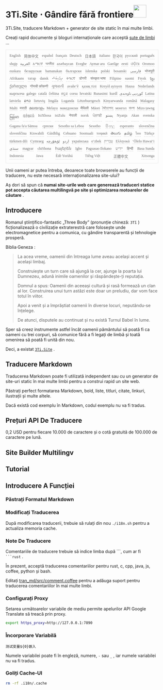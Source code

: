 <h1 style="justify-content:space-between">3Ti.Site ⋅ Gândire fără frontiere<img src="//i-01.eu.org/3Ti/logo.svg" style="user-select:none;margin-top:-1px;width:42px"></h1>

3Ti.Site, traducere Markdown + generator de site static în mai multe limbi.

Creați rapid documente și bloguri internaționale care acceptă [sute de limbi](https://github.com/i18n-site/node/blob/main/lang/src/index.js) ...

<pre class="langli" style="display:flex;flex-wrap:wrap;background:transparent;border:1px solid #eee;font-size:12px;box-shadow:0 0 3px inset #eee;padding:12px 5px 4px 12px;justify-content:space-between;"><style>pre.langli i{font-weight:300;font-family:s;margin-right:7px;margin-bottom:8px;font-style:normal;color:#666;border-bottom:1px dashed #ccc;}</style><i>English</i><i> 简体中文 </i><i>español</i><i>français</i><i>Deutsch</i><i> 日本語 </i><i>italiano</i><i>한국어</i><i>русский</i><i>português</i><i>shqip</i><i>‫العربية‬</i><i>አማርኛ</i><i>অসমীয়া</i><i>azərbaycan</i><i>Eʋegbe</i><i>Aymar aru</i><i>Gaeilge</i><i>eesti</i><i>ଓଡ଼ିଆ</i><i>Oromoo</i><i>euskara</i><i>беларуская</i><i>bamanakan</i><i>български</i><i>íslenska</i><i>polski</i><i>bosanski</i><i>‫فارسی‬</i><i>भोजपुरी</i><i>Afrikaans</i><i>татар</i><i>dansk</i><i>‫ދިވެހިބަސް‬</i><i>ትግርኛ</i><i>डोगरी</i><i>संस्कृत भाषा</i><i>Filipino</i><i>suomi</i><i>Frysk</i><i>ខ្មែរ</i><i>ქართული</i><i>गोंयची कोंकणी</i><i>ગુજરાતી</i><i>avañe’ẽ</i><i>қазақ тілі</i><i>Kreyòl ayisyen</i><i>Hausa</i><i>Nederlands</i><i>кыргызча</i><i>galego</i><i>català</i><i>čeština</i><i>ಕನ್ನಡ</i><i>corsu</i><i>hrvatski</i><i>Runasimi</i><i>kurdî</i><i>‫کوردیی ناوەندی‬</i><i>Latina</i><i>latviešu</i><i>ລາວ</i><i>lietuvių</i><i>lingála</i><i>Luganda</i><i>Lëtzebuergesch</i><i>Kinyarwanda</i><i>română</i><i>Malagasy</i><i>Malti</i><i>मराठी</i><i>മലയാളം</i><i>Melayu</i><i>македонски</i><i>मैथिली</i><i>Māori</i><i>মৈতৈলোন্</i><i>монгол</i><i>বাংলা</i><i>Mizo ṭawng</i><i>မြန်မာ</i><i>𞄀𞄄𞄰𞄩𞄍𞄜𞄰</i><i>IsiXhosa</i><i>isiZulu</i><i>नेपाली</i><i>norsk</i><i>ਪੰਜਾਬੀ</i><i>‫پښتو‬</i><i>Nyanja</i><i>Akan</i><i>svenska</i><i>Gagana fa'a Sāmoa</i><i>српски</i><i>Sesotho sa Leboa</i><i>Sesotho</i><i>සිංහල</i><i>esperanto</i><i>slovenčina</i><i>slovenščina</i><i>Kiswahili</i><i>Gàidhlig</i><i>Cebuano</i><i>Soomaali</i><i>тоҷикӣ</i><i>తెలుగు</i><i>தமிழ்</i><i>ไทย</i><i>Türkçe</i><i>türkmen dili</i><i>Cymraeg</i><i>‫ئۇيغۇرچە‬</i><i>‫اردو‬</i><i>українська</i><i>o‘zbek</i><i>‫עברית‬</i><i>Ελληνικά</i><i>ʻŌlelo Hawaiʻi</i><i>‫سنڌي‬</i><i>magyar</i><i>chiShona</i><i>հայերեն</i><i>Igbo</i><i>Pagsasao Ilokano</i><i>‫ייִדיש‬</i><i>हिन्दी</i><i>Basa Sunda</i><i>Indonesia</i><i>Jawa</i><i>Èdè Yorùbá</i><i>Tiếng Việt</i><i> 正體中文 </i><i>Xitsonga</i></pre>

Unii oameni ar putea întreba, deoarece toate browserele au funcții de traducere, nu este necesară internaționalizarea site-ului?

Aș dori să spun că **numai site-urile web care generează traduceri statice pot accepta căutarea multilingvă pe site și optimizarea motoarelor de căutare** .

## Introducere

Romanul științifico-fantastic „Three Body” (pronunție chineză: `3Tǐ` ) ficționalizează o civilizație extraterestră care folosește unde electromagnetice pentru a comunica, cu gândire transparentă și tehnologie prosperă.

Biblia·Geneza :

> La acea vreme, oamenii din întreaga lume aveau același accent și același limbaj.
>
> Construiește un turn care să ajungă la cer, ajunge la poarta lui Dumnezeu, adună inimile oamenilor și răspândește-ți reputația.
>
> Domnul a spus: Oamenii din aceeași cultură și rasă formează un clan al lor. Construirea unui turn astăzi este doar un preludiu, dar vom face totul în viitor.
>
> Apoi a venit și a împrăștiat oamenii în diverse locuri, neputându-se înțelege.
>
> De atunci, disputele au continuat și nu există Turnul Babel în lume.

Sper să creez instrumente astfel încât oamenii pământului să poată fi ca oameni cu trei corpuri, să comunice fără a fi legați de limbă și toată omenirea să poată fi unită din nou.

Deci, a existat [`3Ti.Site`](//3Ti.Site) .

## Traducere Markdown

Traducerea Markdown poate fi utilizată independent sau cu un generator de site-uri static în mai multe limbi pentru a construi rapid un site web.

Păstrați perfect formatarea Markdown, bold, liste, titluri, citate, linkuri, ilustrații și multe altele.

Dacă există cod exemplu în Markdown, codul exemplu nu va fi tradus.

## Prețuri API De Traducere

0,2 USD pentru fiecare 10.000 de caractere și o cotă gratuită de 100.000 de caractere pe lună.

## Site Builder Multilingv

## Tutorial

## Introducere A Funcției

### Păstrați Formatul Markdown

### Modificați Traducerea

După modificarea traducerii, trebuie să rulați din nou `./i18n.sh` pentru a actualiza memoria cache.

### Note De Traducere

Comentariile de traducere trebuie să indice limba după \```, cum ar fi ` ```rust` .

În prezent, acceptă traducerea comentariilor pentru rust, c, cpp, java, js, coffee, python și bash.

Editați [tran_md/src/comment.coffee](https://github.com/i18n-site/node/blob/main/tran_md/src/comment.coffee) pentru a adăuga suport pentru traducerea comentariilor în mai multe limbi.

### Configurați Proxy

Setarea următoarelor variabile de mediu permite apelurilor API Google Translate să treacă prin proxy.

```bash
export https_proxy=http://127.0.0.1:7890
```

### Încorporare Variabilă

```
测试变量${0}嵌入
```

Numele variabilei poate fi în engleză, numere, `-` sau `_` , iar numele variabilei nu va fi tradus.

### Goliți Cache-Ul

```bash
rm -rf .i18n/.cache
```
